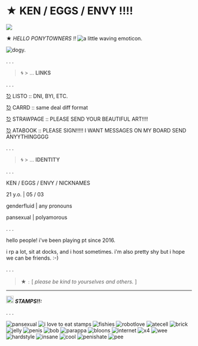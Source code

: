 # ★ KEN / EGGS / ENVY !!!!

![](https://komarev.com/ghpvc/?username=enviyous&color=orange&style=for-the-badge&label=LOOKERS)

★ *HELLO PONYTOWNERS !!* ![a little waving emoticon.](https://64.media.tumblr.com/be1612baf7168969ba3b682cf6b37e7d/8942c8727f65e719-f2/s75x75_c1/ee0885537392edf3907d1bd3b47f59e073a7555a.gifv) 

![dogy.](https://ibb.co/wZ3v0806)

. . .

> 🌀 > ... **LINKS**

. . .

<a href="https://listography.com/ken10/%E2%99%9E/-_for_horses">⎋</a> LISTO :: DNI, BYI, ETC.

<a href="https://envyous.carrd.co/">⎋</a> CARRD :: same deal diff format

<a href="https://ken10.straw.page/">⎋</a> STRAWPAGE :: PLEASE SEND YOUR BEAUTIFUL ART!!!!

<a href="https://eggs.atabook.org/">⎋</a> ATABOOK :: PLEASE SIGN!!!!! I WANT MESSAGES ON MY BOARD SEND ANYYTHINGGGG

. . .

> 🌀 > ... **IDENTITY**

. . .

KEN / EGGS / ENVY / NICKNAMES

21 y.o. | 05 / 03

genderfluid | any pronouns

pansexual | polyamorous

. . .

hello people! i've been playing pt since 2016.

i rp a lot, sit at docks, and i host sometimes. i'm also pretty shy but i hope we can be friends. :-)

. . .

> ★﹕[ *please be kind to yourselves and others.* ]

___

<img src="https://64.media.tumblr.com/4654f3f2455b8bdec817f7197efd9586/9877539ca421ad39-b7/s75x75_c1/ccd80ba3cb74c34b677c7ebacab88a77b63c2704.gifv" width="20"> ***STAMPS!!:***

. . .

![pansexual](https://64.media.tumblr.com/1624c1d44ca1dc07dcd8a1f5ff4b54ba/0c50539804864d84-53/s100x200/8973af256a917ed98f651bbe4665356d724292a0.pnj) ![i love to eat stamps](https://64.media.tumblr.com/f1494ab3e694699f37557da526beaff9/ec8f693b87536b40-6d/s100x200/5014d79593adcea9f2288d7a8f6894acf12ce7d1.gifv) ![fishies](https://64.media.tumblr.com/ff0445a36f00b247dc0ad3fb2ccb9401/baf41b79d8f82464-c4/s100x200/653162726b3f4b4ec2139fdec3b6b768a767d731.gifv) ![robotlove](https://64.media.tumblr.com/e6076d550e27d4c61c2738752f1dc37c/f22d2144805534be-26/s100x200/458c18da915c43812fd11763aa8896cb1adea188.gifv) ![atecell](https://64.media.tumblr.com/ecc7a24943bb3b6c40345229f201da62/473928ea48888009-9f/s100x200/e75ae400acfe9825ce08ae940aed68fd938b80b7.pnj) ![brick](https://64.media.tumblr.com/8db257366fc8585c17164cf803edc194/473928ea48888009-da/s100x200/7d01018150c4017156642f88eb1d111409130f06.jpg) ![jelly](https://64.media.tumblr.com/54f3e982ef5e6b7e9328dc31c39443d4/0455fac414385656-da/s100x200/11137a5042d6c56bfcb8ed225fba2794be85e8c8.gifv) ![penis](https://64.media.tumblr.com/e658bea23833000e0fc07c016e2d1488/f1413ef45abf2485-7d/s100x200/299f80bd3a7705491033decba75cf03f3647b88b.pnj) ![bob](https://64.media.tumblr.com/61d7e5083b1e82f81f74e3b5c8b88725/2ab066047e402f64-f8/s100x200/9d9d223d28cbd0ead6d10c12f7ae8d059033055c.pnj) ![parappa](https://64.media.tumblr.com/2fc02f6775b5b0da501c886515b03fcd/79d8b316934d24c3-d4/s100x200/c55b479b5fd49ca8991478438b9d0b73c1ac8771.gifv) ![bloons](https://64.media.tumblr.com/fec80276e22c3a56282cea0c426cae0f/2be3d7b7e3b8925d-54/s100x200/4a6df057cf8e2eb55ddee6924c5b1827684e1a78.gifv) ![internet](https://64.media.tumblr.com/2fbee26e6b54b931aa46f9151887ea47/2be3d7b7e3b8925d-96/s100x200/3983322ad62a43739c1fb758dbda7ecdf02932fc.pnj) ![x4](https://64.media.tumblr.com/0c234cf64764c13d9afe848199cc2dbc/2e5aa8d51d2d0f17-d2/s100x200/c85a5985d352fecf62bb7dd70a8eaea0a199d57d.pnj) ![wee](https://64.media.tumblr.com/49d942d916bd0deed7a5ed1a7b4fe1d9/3bf62ad8d20f8b2a-4e/s100x200/f2fc5bfe0ec035cda2785293df48caee29215f44.gifv) ![hardstyle](https://64.media.tumblr.com/f5bfb9f88f7646f0348aeb2d01f8c44a/5e5d02f1f6821b09-6a/s100x200/4d9904aa0d061e06bce3cc34984f2d89c85de561.gifv) ![insane](https://64.media.tumblr.com/5caf142024100d774e274bf32a7014c9/f1413ef45abf2485-89/s100x200/bca83d6ca73018633e7678db69b05fe45fed1f2e.jpg) ![cool](https://64.media.tumblr.com/5cfa5c794862f423add1d0a5cebdd452/d2d2e653ce9b8f37-50/s100x200/06c3eae5c483f68daa648819021883b8a8d40b17.gifv) ![penishate](https://64.media.tumblr.com/1ec32be0117e9cf780ad33dcac9a9248/473928ea48888009-f3/s100x200/25522e1ec76c6628fb43d2de0e2ca7f1c989f7be.jpg) ![pee](https://64.media.tumblr.com/a8005009908fe11ec7e3719a8c7ad9c0/6f072ea04e7b6c72-72/s100x200/74e388ab76e58e3220239ac9df751f21e47ccc8a.pnj)
